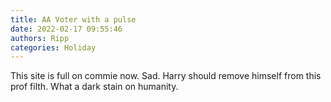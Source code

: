 ```yaml
---
title: AA Voter with a pulse
date: 2022-02-17 09:55:46
authors: Ripp
categories: Holiday
---
```


 This site is full on commie now. Sad.  Harry should remove himself from this prof filth. What a dark stain on humanity.